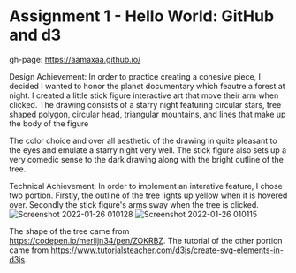 Assignment 1 - Hello World: GitHub and d3  
===

gh-page: https://aamaxaa.github.io/

Design Achievement: In order to practice creating a cohesive piece, I decided I wanted to honor the planet documentary which feautre a forest at night. 
I created a little stick figure interactive art that move their arm when clicked. The drawing consists of a starry night featuring circular stars, tree shaped polygon, circular head, triangular mountains, and lines that make up the body of the figure</br>

The color choice and over all aesthetic of the drawing in quite pleasant to the eyes and emulate a starry night very well. The stick figure also sets up a very comedic sense to the dark drawing along with the bright outline of the tree. </br>

Technical Achievement: In order to implement an interative feature, I chose two portion. Firstly, the outline of the tree lights up yellow when it is hovered over. Secondly the stick figure's arms sway when the tree is clicked. </br>
![Screenshot 2022-01-26 010128](https://user-images.githubusercontent.com/15680552/151113985-060aa6d0-5c42-49e3-b53c-8c00caebd5bb.png)
![Screenshot 2022-01-26 010115](https://user-images.githubusercontent.com/15680552/151113993-0aa7f52c-6a53-42e8-a47d-f33b0cf02ee1.png)

The shape of the tree came from https://codepen.io/merlijn34/pen/ZOKRBZ. The tutorial of the other portion came from https://www.tutorialsteacher.com/d3js/create-svg-elements-in-d3js. 
